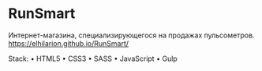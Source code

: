 # RunSmart
Интернет-магазина, специализирующегося на продажах пульсометров. https://elhilarion.github.io/RunSmart/

Stack: • HTML5 • CSS3 • SASS • JavaScript • Gulp



